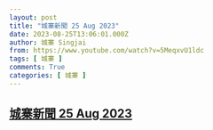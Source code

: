 ```yaml
---
layout: post
title: "城寨新聞 25 Aug 2023"
date: 2023-08-25T13:06:01.000Z
author: 城寨 Singjai
from: https://www.youtube.com/watch?v=5MeqxvU1ldc
tags: [ 城寨 ]
comments: True
categories: [ 城寨 ]
---
```

<!--1692968761000-->
[城寨新聞 25 Aug 2023](https://www.youtube.com/watch?v=5MeqxvU1ldc)
------

<div>

</div>
